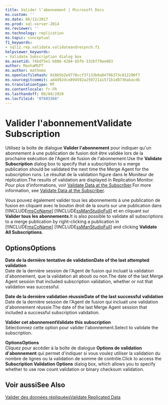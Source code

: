 ```yaml
---
title: Valider l’abonnement | Microsoft Docs
ms.custom: ''
ms.date: 06/13/2017
ms.prod: sql-server-2014
ms.reviewer: ''
ms.technology: replication
ms.topic: conceptual
f1_keywords:
- sql12.rep.validate.validateandresynch.f1
helpviewer_keywords:
- Validate Subscription dialog box
ms.assetid: 74bdf5e1-b886-4284-b5fb-332bf79ae083
author: MashaMSFT
ms.author: mathoma
ms.openlocfilehash: 010b5b2e9778ccf37133b0a84796373c012290f7
ms.sourcegitcommit: ad4d92dce894592a259721a1571b1d8736abacdb
ms.translationtype: MT
ms.contentlocale: fr-FR
ms.lasthandoff: 08/04/2020
ms.locfileid: "87603368"
---
```

# <a name="validate-subscription"></a><span data-ttu-id="2ce51-102">Valider l'abonnement</span><span class="sxs-lookup"><span data-stu-id="2ce51-102">Validate Subscription</span></span>
  <span data-ttu-id="2ce51-103">Utilisez la boîte de dialogue **Valider l'abonnement** pour indiquer qu'un abonnement à une publication de fusion doit être validée lors de la prochaine exécution de l'Agent de fusion de l'abonnement.</span><span class="sxs-lookup"><span data-stu-id="2ce51-103">Use the **Validate Subscription** dialog box to specify that a subscription to a merge publication should be validated the next time the Merge Agent for the subscription runs.</span></span> <span data-ttu-id="2ce51-104">Le résultat de la validation figure dans le Moniteur de réplication.</span><span class="sxs-lookup"><span data-stu-id="2ce51-104">The results of validation are displayed in Replication Monitor.</span></span> <span data-ttu-id="2ce51-105">Pour plus d'informations, voir [Validate Data at the Subscriber](validate-data-at-the-subscriber.md).</span><span class="sxs-lookup"><span data-stu-id="2ce51-105">For more information, see [Validate Data at the Subscriber](validate-data-at-the-subscriber.md).</span></span>  
  
 <span data-ttu-id="2ce51-106">Vous pouvez également valider tous les abonnements à une publication de fusion en cliquant avec le bouton droit de la souris sur une publication dans [!INCLUDE[msCoName](../../includes/msconame-md.md)] [!INCLUDE[ssManStudioFull](../../includes/ssmanstudiofull-md.md)] et en cliquant sur **Valider tous les abonnements**.</span><span class="sxs-lookup"><span data-stu-id="2ce51-106">It is also possible to validate all subscriptions to a merge publication by right-clicking a publication in [!INCLUDE[msCoName](../../includes/msconame-md.md)] [!INCLUDE[ssManStudioFull](../../includes/ssmanstudiofull-md.md)] and clicking **Validate All Subscriptions**.</span></span>  
  
## <a name="options"></a><span data-ttu-id="2ce51-107">Options</span><span class="sxs-lookup"><span data-stu-id="2ce51-107">Options</span></span>  
 <span data-ttu-id="2ce51-108">**Date de la dernière tentative de validation**</span><span class="sxs-lookup"><span data-stu-id="2ce51-108">**Date of the last attempted validation**</span></span>  
 <span data-ttu-id="2ce51-109">Date de la dernière session de l'Agent de fusion qui incluait la validation d'abonnement, que la validation ait abouti ou non.</span><span class="sxs-lookup"><span data-stu-id="2ce51-109">The date of the last Merge Agent session that included subscription validation, whether or not that validation was successful.</span></span>  
  
 <span data-ttu-id="2ce51-110">**Date de la dernière validation réussie**</span><span class="sxs-lookup"><span data-stu-id="2ce51-110">**Date of the last successful validation**</span></span>  
 <span data-ttu-id="2ce51-111">Date de la dernière session de l'Agent de fusion qui incluait une validation d'abonnement réussie.</span><span class="sxs-lookup"><span data-stu-id="2ce51-111">The date of the last Merge Agent session that included a successful subscription validation.</span></span>  
  
 <span data-ttu-id="2ce51-112">**Valider cet abonnement**</span><span class="sxs-lookup"><span data-stu-id="2ce51-112">**Validate this subscription**</span></span>  
 <span data-ttu-id="2ce51-113">Sélectionnez cette option pour valider l'abonnement.</span><span class="sxs-lookup"><span data-stu-id="2ce51-113">Select to validate the subscription.</span></span>  
  
 <span data-ttu-id="2ce51-114">**Options**</span><span class="sxs-lookup"><span data-stu-id="2ce51-114">**Options**</span></span>  
 <span data-ttu-id="2ce51-115">Cliquez pour accéder à la boîte de dialogue **Options de validation d'abonnement** qui permet d'indiquer si vous voulez utiliser la validation du nombre de lignes ou la validation de somme de contrôle.</span><span class="sxs-lookup"><span data-stu-id="2ce51-115">Click to access the **Subscription Validation Options** dialog box, which allows you to specify whether to use row count validation or binary checksum validation.</span></span>  
  
## <a name="see-also"></a><span data-ttu-id="2ce51-116">Voir aussi</span><span class="sxs-lookup"><span data-stu-id="2ce51-116">See Also</span></span>  
 [<span data-ttu-id="2ce51-117">Valider des données répliquées</span><span class="sxs-lookup"><span data-stu-id="2ce51-117">Validate Replicated Data</span></span>](validate-data-at-the-subscriber.md)  
  
  

